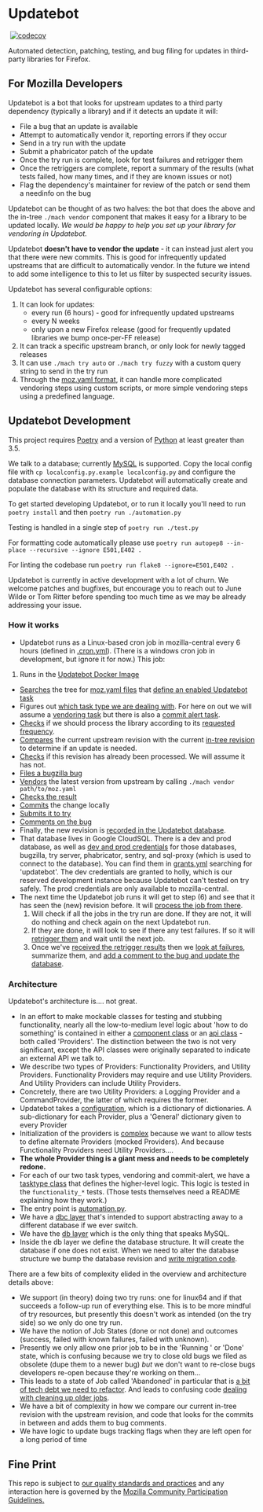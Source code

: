 # Updatebot

[![<mozilla-services>](https://img.shields.io/circleci/build/gh/mozilla-services/updatebot?label=tests&style=flat-square)](https://circleci.com/gh/mozilla-services/updatebot)
[![codecov](https://img.shields.io/codecov/c/gh/mozilla-services/updatebot?style=flat-square)](https://codecov.io/gh/mozilla-services/updatebot)

Automated detection, patching, testing, and bug filing for updates in third-party libraries for Firefox.

## For Mozilla Developers

Updatebot is a bot that looks for upstream updates to a third party dependency (typically a library) and if it detects an update it will:

 - File a bug that an update is available
 - Attempt to automatically vendor it, reporting errors if they occur
 - Send in a try run with the update
 - Submit a phabricator patch of the update
 - Once the try run is complete, look for test failures and retrigger them
 - Once the retriggers are complete, report a summary of the results (what tests failed, how many times, and if they are known issues or not)
 - Flag the dependency's maintainer for review of the patch or send them a needinfo on the bug

Updatebot can be thought of as two halves: the bot that does the above and the in-tree `./mach vendor` component that makes it easy for a library to be updated locally. *We would be happy to help you set up your library for vendoring in Updatebot.*  

Updatebot **doesn't have to vendor the update** - it can instead just alert you that there were new commits.  This is good for infrequently updated upstreams that are difficult to automatically vendor.  In the future we intend to add some intelligence to this to let us filter by suspected security issues.

Updatebot has several configurable options:

1. It can look for updates:
   - every run (6 hours) - good for infrequently updated upstreams 
   - every N weeks
   - only upon a new Firefox release (good for frequently updated libraries we bump once-per-FF release)
2. It can track a specific upstream branch, or only look for newly tagged releases
3. It can use `./mach try auto` or `./mach try fuzzy` with a custom query string to send in the try run
4. Through the [moz.yaml format](https://searchfox.org/mozilla-central/source/python/mozbuild/mozbuild/vendor/moz_yaml.py), it can handle more complicated vendoring steps using custom scripts, or more simple vendoring steps using a predefined language.


## Updatebot Development

This project requires [Poetry](https://python-poetry.org/docs/) and a version of [Python](https://www.python.org/downloads/release/python-359/) at least greater than 3.5.

We talk to a database; currently [MySQL](https://www.mysql.com/downloads/) is supported. Copy the local config file with `cp localconfig.py.example localconfig.py` and configure the database connection parameters. Updatebot will automatically create and populate the database with its structure and required data.

To get started developing Updatebot, or to run it locally you'll need to run `poetry install` and then `poetry run ./automation.py`

Testing is handled in a single step of `poetry run ./test.py`

For formatting code automatically please use `poetry run autopep8 --in-place --recursive --ignore E501,E402 .`

For linting the codebase run `poetry run flake8 --ignore=E501,E402 .`

Updatebot is currently in active development with a lot of churn. We welcome patches and bugfixes, but encourage you to reach out to June Wilde or Tom Ritter before spending too much time as we may be already addressing your issue.

### How it works
 - Updatebot runs as a Linux-based cron job in mozilla-central every 6 hours (defined in [.cron.yml](https://searchfox.org/mozilla-central/source/.cron.yml)).  (There is a windows cron job in development, but ignore it for now.) This job:
  1. Runs in the [Updatebot Docker Image](https://searchfox.org/mozilla-central/source/taskcluster/docker/updatebot)
  - [Searches](https://github.com/mozilla-services/updatebot/blob/c9133c4f2c15b30438fe6721ef7f490472851de4/components/libraryprovider.py#L122-L129) the tree for [moz.yaml files](https://searchfox.org/mozilla-central/search?q=moz.yaml&case=true&path=) that [define an enabled Updatebot task](https://searchfox.org/mozilla-central/rev/83e67336083df9f9a3d1e0c33f2ba19703d57161/media/libdav1d/moz.yaml#40-43)
  - Figures out [which task type we are dealing with](https://github.com/mozilla-services/updatebot/blob/c9133c4f2c15b30438fe6721ef7f490472851de4/automation.py#L134-L137).  For here on out we will assume a [vendoring task](https://github.com/mozilla-services/updatebot/blob/master/tasktypes/vendoring.py) but there is also a [commit alert task](https://github.com/mozilla-services/updatebot/blob/master/tasktypes/commitalert.py).
  - [Checks](https://github.com/mozilla-services/updatebot/blob/c9133c4f2c15b30438fe6721ef7f490472851de4/tasktypes/base.py#L14) if we should process the library according to its [requested frequency](https://searchfox.org/mozilla-central/rev/83e67336083df9f9a3d1e0c33f2ba19703d57161/python/mozbuild/mozbuild/vendor/moz_yaml.py#392). 
  - [Compares](https://github.com/mozilla-services/updatebot/blob/c9133c4f2c15b30438fe6721ef7f490472851de4/tasktypes/vendoring.py#L51-L54) the current upstream revision with the current [in-tree revision](https://searchfox.org/mozilla-central/rev/83e67336083df9f9a3d1e0c33f2ba19703d57161/media/libdav1d/moz.yaml#27) to determine if an update is needed.
  - [Checks](https://github.com/mozilla-services/updatebot/blob/c9133c4f2c15b30438fe6721ef7f490472851de4/tasktypes/vendoring.py#L57) if this revision has already been processed.  We will assume it has not.
  - [Files a bugzilla bug](https://github.com/mozilla-services/updatebot/blob/c9133c4f2c15b30438fe6721ef7f490472851de4/tasktypes/vendoring.py#L154)
  - [Vendors](https://github.com/mozilla-services/updatebot/blob/c9133c4f2c15b30438fe6721ef7f490472851de4/components/mach_vendor.py#L42-L43) the latest version from upstream by calling `./mach vendor path/to/moz.yaml`
  - [Checks the result](https://github.com/mozilla-services/updatebot/blob/c9133c4f2c15b30438fe6721ef7f490472851de4/tasktypes/vendoring.py#L159-L171)
  - [Commits](https://github.com/mozilla-services/updatebot/blob/c9133c4f2c15b30438fe6721ef7f490472851de4/components/hg.py#L14-L19) the change locally
  - [Submits it to try](https://github.com/mozilla-services/updatebot/blob/c9133c4f2c15b30438fe6721ef7f490472851de4/apis/taskcluster.py#L51)
  - [Comments on the bug](https://github.com/mozilla-services/updatebot/blob/c9133c4f2c15b30438fe6721ef7f490472851de4/tasktypes/vendoring.py#L179)
  - Finally, the new revision is [recorded in the Updatebot database](https://github.com/mozilla-services/updatebot/blob/c9133c4f2c15b30438fe6721ef7f490472851de4/tasktypes/vendoring.py#L181).
- That database lives in Google CloudSQL.  There is a dev and prod database, as well as [dev and prod credentials](https://searchfox.org/mozilla-central/rev/83e67336083df9f9a3d1e0c33f2ba19703d57161/taskcluster/docker/updatebot/run.py#79-84) for those databases, bugzilla, try server, phabricator, sentry, and sql-proxy (which is used to connect to the database).  You can find them in [grants.yml](https://hg.mozilla.org/ci/ci-configuration/file/tip/grants.yml#l644) searching for 'updatebot'.  The dev credentials are granted to holly, which is our reserved development instance because Updatebot can't tested on try safely.  The prod credentials are only available to mozilla-central.
- The next time the Updatebot job runs it will get to step (6) and see that it has seen the (new) revision before.  It will [process the job from there](https://github.com/mozilla-services/updatebot/blob/c9133c4f2c15b30438fe6721ef7f490472851de4/tasktypes/vendoring.py#L238).
  1. Will check if all the jobs in the try run are done. If they are not, it will do nothing and check again on the next Updatebot run.
  2. If they are done, it will look to see if there any test failures. If so it will [retrigger them](https://github.com/mozilla-services/updatebot/blob/c9133c4f2c15b30438fe6721ef7f490472851de4/tasktypes/vendoring.py#L384) and wait until the next job.   
  3. Once we've [received the retrigger results](https://github.com/mozilla-services/updatebot/blob/c9133c4f2c15b30438fe6721ef7f490472851de4/tasktypes/vendoring.py#L404) then we [look at failures](https://github.com/mozilla-services/updatebot/blob/c9133c4f2c15b30438fe6721ef7f490472851de4/tasktypes/vendoring.py#L411-L431), summarize them, and [add a comment to the bug and update the database](https://github.com/mozilla-services/updatebot/blob/c9133c4f2c15b30438fe6721ef7f490472851de4/tasktypes/vendoring.py#L420-L431).


### Architecture 
Updatebot's architecture is.... not great.  

 - In an effort to make mockable classes for testing and stubbing functionality, nearly all the low-to-medium level logic about 'how to do something' is contained in either a [component class](https://github.com/mozilla-services/updatebot/tree/master/components) or an [api class](https://github.com/mozilla-services/updatebot/tree/master/apis) - both called 'Providers'.  The distinction between the two is not very significant, except the API classes were originally separated to indicate an external API we talk to.
  - We describe two types of Providers: Functionality Providers, and Utility Providers.  Functionality Providers may require and use Utility Providers.  And Utility Providers can include Utility Providers.
  - Concretely, there are two Utility Providers: a Logging Provider and a CommandProvider, the latter of which requires the former.
 - Updatebot takes a [configuration](https://github.com/mozilla-services/updatebot/blob/master/localconfig.py.example), which is a dictionary of dictionaries. A sub-dictionary for each Provider, plus a 'General' dictionary given to every Provider
 - Initialization of the providers is [complex](https://github.com/mozilla-services/updatebot/blob/c9133c4f2c15b30438fe6721ef7f490472851de4/automation.py#L61-L97) because we want to allow tests to define alternate Providers (mocked Providers).  And because Functionality Providers need Utility Providers....
 - __The whole Provider thing is a giant mess and needs to be completely redone.__
 - For each of our two task types, vendoring and commit-alert, we have a [tasktype class](https://github.com/mozilla-services/updatebot/tree/master/tasktypes) that defines the higher-level logic.  This logic is tested in the `functionality_*` tests.  (Those tests themselves need a README explaining how they work.)
 - The entry point is [automation.py](https://github.com/mozilla-services/updatebot/blob/master/automation.py).
 - We have a [dbc layer](https://github.com/mozilla-services/updatebot/blob/master/components/dbc.py) that's intended to support abstracting away to a different database if we ever switch.
 - We have the [db layer](https://github.com/mozilla-services/updatebot/blob/master/components/db.py) which is the only thing that speaks MySQL. 
 - Inside the db layer we define the database structure. It will create the database if one does not exist.  When we need to alter the database structure we bump the database revision and [write migration code](https://github.com/mozilla-services/updatebot/blob/c9133c4f2c15b30438fe6721ef7f490472851de4/components/db.py#L217-L349).

There are a few bits of complexity elided in the overview and architecture details above:

 - We support (in theory) doing two try runs: one for linux64 and if that succeeds a follow-up run of everything else. This is to be more mindful of try resources, but presently this doesn't work as intended (on the try side) so we only do one try run.
 - We have the notion of Job States (done or not done) and outcomes (success, failed with known failures, failed with unknown).  
 - Presently we only allow one prior job to be in the 'Running ' or 'Done' state, which is confusing because we try to close old bugs we filed as obsolete (dupe them to a newer bug) *but* we don't want to re-close bugs developers re-open because they're working on them...
 - This leads to a state of Job called 'Abandoned' in particular that is [a bit of tech debt we need to refactor](https://github.com/mozilla-services/updatebot/issues/201). And leads to confusing code [dealing with cleaning up older jobs](https://github.com/mozilla-services/updatebot/blob/c9133c4f2c15b30438fe6721ef7f490472851de4/tasktypes/vendoring.py#L108-L116).  
 - We have a bit of complexity in how we compare our current in-tree revision with the upstream revision, and code that looks for the commits in between and adds them to bug comments.
 - We have logic to update bugs tracking flags when they are left open for a long period of time

## Fine Print

This repo is subject to [our quality standards and practices](https://developer.mozilla.org/en-US/docs/Mozilla/Developer_guide/Committing_Rules_and_Responsibilities) and any interaction here is governed by the [Mozilla Community Participation Guidelines.](https://www.mozilla.org/en-US/about/governance/policies/participation/)
